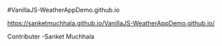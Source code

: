 #VanillaJS-WeatherAppDemo.github.io

https://sanketmuchhala.github.io/VanillaJS-WeatherAppDemo.github.io/

Contributer
-Sanket Muchhala
